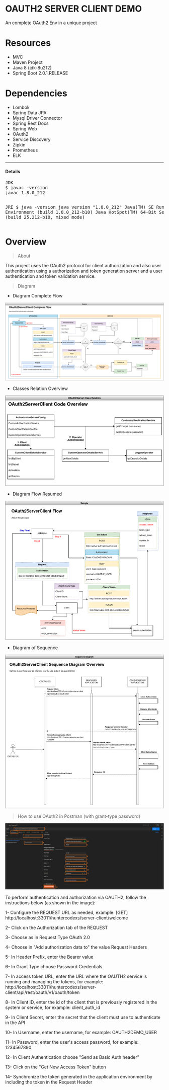 # OAUTH2 SERVER CLIENT DEMO
An complete OAuth2 Env in a unique project

# Resources

* MVC
* Maven Project
* Java 8 (jdk-8u212)
* Spring Boot 2.0.1.RELEASE


# Dependencies

* Lombok
* Spring Data JPA
* Mysql Driver Connector
* Spring Rest Docs
* Spring Web
* OAuth2
* Service Discovery
* Zipkin
* Prometheus
* ELK

----

<h4>Details</h4>
<pre>
JDK
$ javac -version
javac 1.8.0_212

JRE
$ java -version
java version "1.8.0_212"
Java(TM) SE Runtime Environment (build 1.8.0_212-b10)
Java HotSpot(TM) 64-Bit Server VM (build 25.212-b10, mixed mode)
</pre>

# Overview

> About

This project uses the OAuth2 protocol for client authorization and also user authentication using a authorization and 
token generation server and a user authentication and token validation service.

> Diagram

- Diagram Complete Flow

![img.png](./src/main/resources/oauth2-server-complete-flow.png)

- Classes Relation Overview

![img.png](./src/main/resources/oauth2-class-relation.png)

- Diagram Flow Resumed

![img.png](./src/main/resources/oauth2-server-resume-flow.png)

- Diagram of Sequence

![img.png](./src/main/resources/oauth2-diagram-of-sequence.png)

> How to use OAuth2 in Postman (with grant-type password)

![img.png](./src/main/resources/oauth2-step-by-step.png)

To perform authentication and authorization via OAUTH2, follow the instructions below (as shown in the image):

1- Configure the REQUEST URL as needed, example: [GET] http://localhost:33011/huntercodexs/server-client/welcome

2- Click on the Authorization tab of the REQUEST

3- Choose as in Request Type OAuth 2.0

4- Choose in "Add authorization data to" the value Request Headers

5- In Header Prefix, enter the Bearer value

6- In Grant Type choose Password Credentials

7- In access token URL, enter the URL where the OAUTH2 service is running and managing the tokens, for example:
http://localhost:33011/huntercodexs/server-client/api/rest/oauth/v1/oauth/token

8- In Client ID, enter the id of the client that is previously registered in the system or service, for example: client_auth_id

9- In Client Secret, enter the secret that the client must use to authenticate in the API

10- In Username, enter the username, for example: OAUTH2DEMO_USER

11- In Password, enter the user's access password, for example: 1234567890

12- In Client Authentication choose "Send as Basic Auth header"

13- Click on the "Get New Access Token" button

14- Synchronize the token generated in the application environment by including the token in the Request Header
